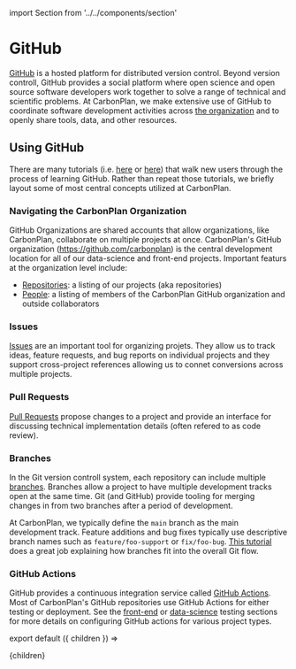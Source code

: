 import Section from '../../components/section'

# GitHub

[GitHub](https://github.com) is a hosted platform for distributed version control. Beyond version controll, GitHub provides a social platform where open science and open source software developers work together to solve a range of technical and scientific problems. At CarbonPlan, we make extensive use of GitHub to coordinate software development activities across [the organization](https://github.com/carbonplan) and to openly share tools, data, and other resources.

## Using GitHub

There are many tutorials (i.e. [here](https://lab.github.com/githubtraining/introduction-to-github) or [here](https://guides.github.com/activities/hello-world/)) that walk new users through the process of learning GitHub. Rather than repeat those tutorials, we briefly layout some of most central concepts utilized at CarbonPlan.

### Navigating the CarbonPlan Organization

GitHub Organizations are shared accounts that allow organizations, like CarbonPlan, collaborate on multiple projects at once. CarbonPlan's GitHub organization (<https://github.com/carbonplan>) is the central development location for all of our data-science and front-end projects. Important featurs at the organization level include:

- [Repositories](https://github.com/orgs/carbonplan/repositories): a listing of our projects (aka repositories)
- [People](https://github.com/orgs/carbonplan/people): a listing of members of the CarbonPlan GitHub organization and outside collaborators

### Issues

[Issues](https://docs.github.com/en/issues/tracking-your-work-with-issues) are an important tool for organizing projets. They allow us to track ideas, feature requests, and bug reports on individual projects and they support cross-project references allowing us to connet conversions across multiple projects.

### Pull Requests

[Pull Requests](https://docs.github.com/en/github/collaborating-with-pull-requests) propose changes to a project and provide an interface for discussing technical implementation details (often refered to as code review).

### Branches

In the Git version controll system, each repository can include multiple [branches](https://git-scm.com/book/en/v2/Git-Branching-Branches-in-a-Nutshell). Branches allow a project to have multiple development tracks open at the same time. Git (and GitHub) provide tooling for merging changes in from two branches after a period of development.

At CarbonPlan, we typically define the `main` branch as the main development track. Feature additions and bug fixes typically use descriptive branch names such as `feature/foo-support` or `fix/foo-bug`. [This tutorial](https://guides.github.com/introduction/flow/) does a great job explaining how branches fit into the overall Git flow.

### GitHub Actions

GitHub provides a continuous integration service called [GitHub Actions](https://github.com/features/actions). Most of CarbonPlan's GitHub repositories use GitHub Actions for either testing or deployment. See the [front-end](front-end/testing) or [data-science](/data-science/testing) testing sections for more details on configuring GitHub actions for various project types.

export default ({ children }) => <Section name='github'>{children}</Section>
